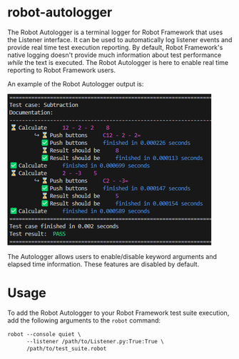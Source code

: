 # robot-autologger
The Robot Autologger is a terminal logger for Robot Framework that uses the Listener interface. It can be used to automatically log listener events and provide real time test execution reporting. By default, Robot Framework's native logging doesn't provide much information about test performance _while_ the text is executed. The Robot Autologger is here to enable real time reporting to Robot Framework users.

An example of the Robot Autologger output is:

![Alt text](docs/example.png)

The Autologger allows users to enable/disable keyword arguments and elapsed time information. These features are disabled by default.

# Usage

To add the Robot Autologger to your Robot Framework test suite execution, add the following arguments to the `robot` command:

```
robot --console quiet \
      --listener /path/to/Listener.py:True:True \
      /path/to/test_suite.robot
```

